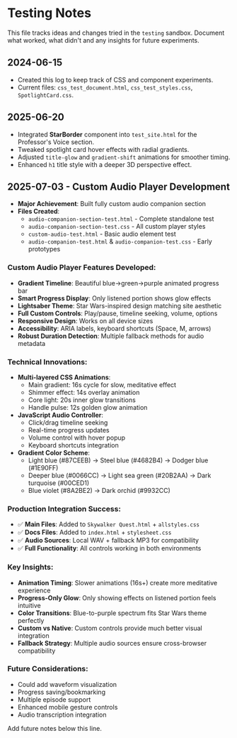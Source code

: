 # Testing Notes

This file tracks ideas and changes tried in the `testing` sandbox. Document what worked, what didn't and any insights for future experiments.

## 2024-06-15
- Created this log to keep track of CSS and component experiments.
- Current files: `css_test_document.html`, `css_test_styles.css`, `SpotlightCard.css`.

## 2025-06-20
- Integrated **StarBorder** component into `test_site.html` for the Professor's Voice section.
- Tweaked spotlight card hover effects with radial gradients.
- Adjusted `title-glow` and `gradient-shift` animations for smoother timing.
- Enhanced `h1` title style with a deeper 3D perspective effect.

## 2025-07-03 - Custom Audio Player Development
- **Major Achievement**: Built fully custom audio companion section
- **Files Created**: 
  - `audio-companion-section-test.html` - Complete standalone test
  - `audio-companion-section-test.css` - All custom player styles
  - `custom-audio-test.html` - Basic audio element test
  - `audio-companion-test.html` & `audio-companion-test.css` - Early prototypes

### Custom Audio Player Features Developed:
- **Gradient Timeline**: Beautiful blue→green→purple animated progress bar
- **Smart Progress Display**: Only listened portion shows glow effects
- **Lightsaber Theme**: Star Wars-inspired design matching site aesthetic
- **Full Custom Controls**: Play/pause, timeline seeking, volume, options
- **Responsive Design**: Works on all device sizes
- **Accessibility**: ARIA labels, keyboard shortcuts (Space, M, arrows)
- **Robust Duration Detection**: Multiple fallback methods for audio metadata

### Technical Innovations:
- **Multi-layered CSS Animations**: 
  - Main gradient: 16s cycle for slow, meditative effect
  - Shimmer effect: 14s overlay animation
  - Core light: 20s inner glow transitions
  - Handle pulse: 12s golden glow animation
- **JavaScript Audio Controller**: 
  - Click/drag timeline seeking
  - Real-time progress updates
  - Volume control with hover popup
  - Keyboard shortcuts integration
- **Gradient Color Scheme**: 
  - Light blue (#87CEEB) → Steel blue (#4682B4) → Dodger blue (#1E90FF)
  - Deeper blue (#0066CC) → Light sea green (#20B2AA) → Dark turquoise (#00CED1)
  - Blue violet (#8A2BE2) → Dark orchid (#9932CC)

### Production Integration Success:
- ✅ **Main Files**: Added to `Skywalker Quest.html` + `allstyles.css`
- ✅ **Docs Files**: Added to `index.html` + `stylesheet.css`
- ✅ **Audio Sources**: Local WAV + fallback MP3 for compatibility
- ✅ **Full Functionality**: All controls working in both environments

### Key Insights:
- **Animation Timing**: Slower animations (16s+) create more meditative experience
- **Progress-Only Glow**: Only showing effects on listened portion feels intuitive
- **Color Transitions**: Blue-to-purple spectrum fits Star Wars theme perfectly
- **Custom vs Native**: Custom controls provide much better visual integration
- **Fallback Strategy**: Multiple audio sources ensure cross-browser compatibility

### Future Considerations:
- Could add waveform visualization
- Progress saving/bookmarking
- Multiple episode support
- Enhanced mobile gesture controls
- Audio transcription integration

Add future notes below this line.
